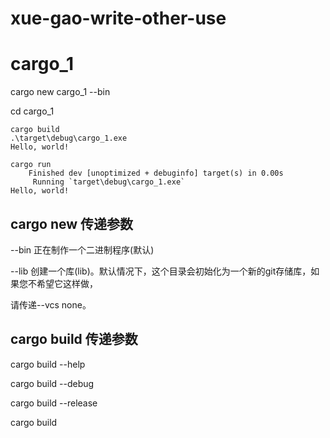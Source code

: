 # xue-gao-write-other-use

# cargo_1

cargo new cargo_1 --bin

cd cargo_1

```
cargo build
.\target\debug\cargo_1.exe
Hello, world!
```

```
cargo run
    Finished dev [unoptimized + debuginfo] target(s) in 0.00s
     Running `target\debug\cargo_1.exe`
Hello, world!
```

## cargo new 传递参数

--bin 正在制作一个二进制程序(默认)

--lib 创建一个库(lib)。默认情况下，这个目录会初始化为一个新的git存储库，如果您不希望它这样做，

请传递--vcs none。

## cargo build 传递参数
cargo build --help

cargo build --debug

cargo build --release

cargo build














